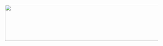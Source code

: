 <a href="https://github.com/devxb/gitanimals">
  <img src="https://render.gitanimals.org/lines/jongyeol91?pet-id=1" width="1000" height="120"/>
</a>

